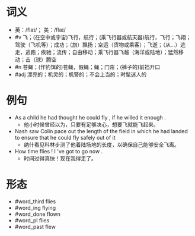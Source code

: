 # 词义
- 英：/flaɪ/； 美：/flaɪ/
- #v 飞；(在空中或宇宙)飞行，航行；(乘飞行器或航天器)航行，飞行；飞翔；驾驶（飞机等）；成功；（旗）飘扬；空运（货物或乘客）；飞逝；（从…）逃走，逃跑；疾驰；流传；自由移动；乘飞行器飞越（海洋或陆地）；猛然移动；击（球）腾空
- #n 苍蝇；(作钓饵的)苍蝇，假蝇；蝇；门帘；(裤子的)前裆开口
- #adj 漂亮的；机灵的；机警的；不会上当的；时髦迷人的
# 例句
- As a child he had thought he could fly , if he willed it enough .
	- 他小时候曾经以为，只要有足够决心，想要飞就能飞起来。
- Nash saw Colin pace out the length of the field in which he had landed to ensure that he could fly safely out of it
	- 纳什看见科林步测了他着陆场地的长度，以确保自己能够安全飞离。
- How time flies ! I 've got to go now .
	- 时间过得真快！现在我得走了。
# 形态
- #word_third flies
- #word_ing flying
- #word_done flown
- #word_pl flies
- #word_past flew
